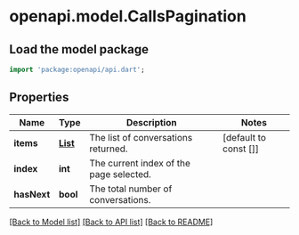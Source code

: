 # openapi.model.CallsPagination

## Load the model package
```dart
import 'package:openapi/api.dart';
```

## Properties
Name | Type | Description | Notes
------------ | ------------- | ------------- | -------------
**items** | [**List<CallResponse>**](CallResponse.md) | The list of conversations returned. | [default to const []]
**index** | **int** | The current index of the page selected. | 
**hasNext** | **bool** | The total number of conversations. | 

[[Back to Model list]](../README.md#documentation-for-models) [[Back to API list]](../README.md#documentation-for-api-endpoints) [[Back to README]](../README.md)



